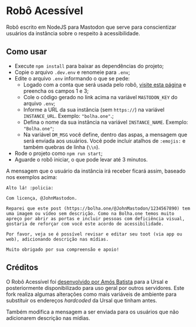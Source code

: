 # Robô Acessível

Robô escrito em NodeJS para Mastodon que serve para conscientizar usuários da instância sobre o respeito à acessibilidade.

## Como usar

- Execute `npm install` para baixar as dependências do projeto;
- Copie o arquivo `.dev.env` e renomeie para `.env`;
- Edite o arquivo `.env` informando o que se pede:
    - Logado com a conta que será usada pelo robô, [visite esta página](https://token.bolha.one/?scopes=read+write) e preencha os campos 1 e 3;
    - Cole o código gerado no link acima na variável `MASTODON_KEY` do arquivo `.env`;
    - Informe a URL da sua instância (sem `https://`) na variável `INSTANCE_URL`. Exemplo: `"bolha.one"`.;
    - Defina o nome da sua instância na variável `INSTANCE_NAME`. Exemplo: `"Bolha.one"`;
    - Na variável `DM_MSG` você define, dentro das aspas, a mensagem que será enviada aos usuários. Você pode incluir atalhos de `:emojis:` e também quebras de linha (`\\n`).
- Rode o projeto como `npm run start`;
- Aguarde o robô iniciar, o que pode levar até 3 minutos.

A mensagem que o usuário da instância irá receber ficará assim, baseado nos exemplos acima:

```
Alto lá! :policia: 

Com licença, @JohnMastodon.

Reparei que este post (https://bolha.one/@JohnMastodon/1234567890) tem uma imagem ou vídeo sem descrição. Como na Bolha.one temos muito apreço por abrir as portas e incluir pessoas com deficiência visual, gostaria de reforçar com você este acordo de acessibilidade.

Por favor, veja se é possível revisar e editar seu toot (via app ou web), adicionando descrição nas mídias.

Muito obrigado por sua compreensão e apoio!
```

## Créditos

O Robô Acessível foi [desenvolvido por Amós Batista](https://github.com/amosbatista/ursal-acessivel/) para a Ursal e posteriormente disponibilizado para uso geral por outros servidores. Este fork realiza algumas alterações como mais variáveis de ambiente para substituir os endereços *hardcoded* da Ursal que tinham antes.

Também modifica a mensagem a ser enviada para os usuários que não adicionarem descrição nas mídias.